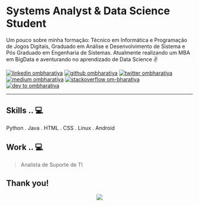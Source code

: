 <!-- Don't remove this --- https://github.com/ombharatiya -->

<!-- links to social media icons -->
<!-- no need to change these -->

<!-- icons  -->

[1.1]: https://github.com/ombharatiya/ombharatiya/blob/master/assets/icons/icons8-linkedin-48.png (linkedin icon with padding)
[2.1]: https://github.com/ombharatiya/ombharatiya/blob/master/assets/icons/icons8-github-48.png (github icon with padding)
[3.1]: https://github.com/ombharatiya/ombharatiya/blob/master/assets/icons/icons8-twitter-48.png (twitter icon with padding)
[4.1]: https://github.com/ombharatiya/ombharatiya/blob/master/assets/icons/icons8-medium-new-48.png (medium icon with padding)
[5.1]: https://github.com/ombharatiya/ombharatiya/blob/master/assets/icons/icons8-stack-overflow-48.png (stackoverflow icon with padding)
[6.1]: https://github.com/ombharatiya/ombharatiya/blob/master/assets/icons/icons8-dev-48.png (dev icon with padding)

<!-- links to my social media accounts -->

[1]: https://www.linkedin.com/in/ombharatiya
[2]: https://www.github.com/ombharatiya
[3]: https://www.twitter.com/ombharatiya
[4]: http://www.medium.com/@ombharatiya
[5]: https://stackoverflow.com/users/8454203/om-bharatiya
[6]: http://dev.to/ombharatiya

<!-- Don't remove this --- https://github.com/gaabriieelb -->




<!-- section - intro -->
<!--#### **SDE** @ **HashedIn | Microsoft | ISRO** -->

# Systems Analyst & Data Science Student


Um pouco sobre minha formação: Técnico em Informática e Programação de Jogos Digitais, Graduado em Análise e Desenvolvimento de Sistema e Pós Graduado em Engenharia de Sistemas. Atualmente realizando um MBA em BigData e aventurando no aprendizado de Data Science ✌

<!-- section - intro -->

<!-- section - social media icons -->

[![linkedin ombharatiya][1.1]][1]
[![github ombharatiya][2.1]][2]
[![twitter ombharatiya][3.1]][3]
[![medium ombharatiya][4.1]][4]
[![stackoverflow om-bharatiya][5.1]][5]
[![dev to ombharatiya][6.1]][6]

<!-- section - social media icons -->

 ---

<!-- section - skills -->

## Skills .. 💻

Python . Java . HTML . CSS . Linux . Android

<!-- section - skills -->

<!-- section - job details -->

## Work .. 💻

> Analista de Suporte de TI 

<!-- section - job details -->


<!-- section - interests -->

<!-- section - interests -->

<!-- section - blogs -->


## Thank you!

<p align='center'>
<img align='center' src="https://visitor-badge.glitch.me/badge?page_id=gaabriieelb.visitor-badge">
 <p/>
